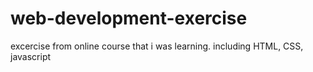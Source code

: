 # web-development-exercise
excercise from online course that i was learning. including HTML, CSS, javascript

